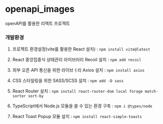 # openapi_images
openAPI를 활용한 리액트 프로젝트

### 개발환경

1. 프로젝트 환경설정(vite를 활용한 React 설치) : `npm install vite@latest` <br />

2. React 중앙집중식 상태관리 라이브러리 Recoil 설치 : `npm add recoil` <br />

3. 외부 오픈 API 통신을 위한 라이브ㅓ리 Axios 설치 : `npm install axios` <br />

4. CSS 스타일링을 위한 SASS/SCSS 설치 : `npm add -D sass` <br />

5. React Router 설치 : `npm install react-router-dom local forage match-sorter sort-by` <br />

6. TypeScript에서 Node.js 모듈을 쓸 수 있는 환경 구축 : `npm i @types/node` <br />

7. React Toast Popup 모듈 설치 : `npm install react-simple-toasts` <br />